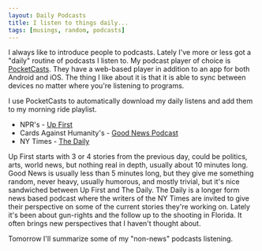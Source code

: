 ```yaml
---
layout: Daily Podcasts
title: I listen to things daily...
tags: [musings, random, podcasts]
---
```

I always like to introduce people to podcasts. Lately I've more or less got a "daily" routine of podcasts I listen to.  My podcast player of choice is [PocketCasts](https://www.shiftyjelly.com/pocketcasts/). They have a web-based player in addition to an app for both Android and iOS. The thing I like about it is that it is able to sync between devices no matter where you're listening to programs.

I use PocketCasts to automatically download my daily listens and add them to my morning ride playlist.
* NPR's - [Up First](https://www.npr.org/podcasts/510318/up-first)
* Cards Against Humanity's - [Good News Podcast](www.thegoodnewspodcast.fm)
* NY Times - [The Daily](https://www.nytimes.com/podcasts/the-daily)

Up First starts with 3 or 4 stories from the previous day, could be politics, arts, world news, but nothing real in depth, usually about 10 minutes long.  Good News is usually less than 5 minutes long, but they give me something random, never heavy, usually humorous, and mostly trivial, but it's nice sandwiched between Up First and The Daily. The Daily is a longer form news based podcast where the writers of the NY Times are invited to give their perspective on some of the current stories they're working on. Lately it's been about gun-rights and the follow up to the shooting in Florida.   It often brings new perspectives that I haven't thought about.

Tomorrow I'll summarize some of my "non-news" podcasts listening.
